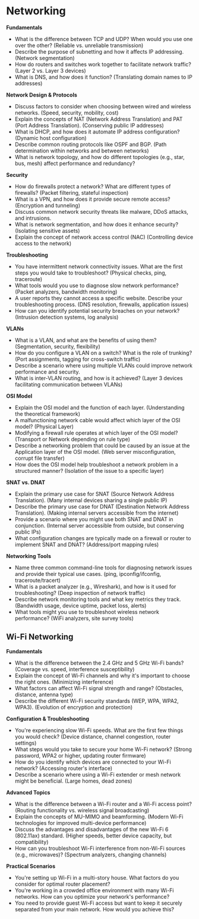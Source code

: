 # Networking

**Fundamentals**

* What is the difference between TCP and UDP? When would you use one over the other? (Reliable vs. unreliable transmission)
* Describe the purpose of subnetting and how it affects IP addressing. (Network segmentation)
* How do routers and switches work together to facilitate network traffic? (Layer 2 vs. Layer 3 devices)
* What is DNS, and how does it function? (Translating domain names to IP addresses)

**Network Design & Protocols**

* Discuss factors to consider when choosing between wired and wireless networks. (Speed, security, mobility, cost)
* Explain the concepts of NAT (Network Address Translation) and PAT (Port Address Translation). (Conserving public IP addresses)
* What is DHCP, and how does it automate IP address configuration? (Dynamic host configuration)
* Describe common routing protocols like OSPF and BGP. (Path determination within networks and between networks)
* What is network topology, and how do different topologies (e.g., star, bus, mesh) affect performance and redundancy?

**Security**

* How do firewalls protect a network? What are different types of firewalls? (Packet filtering, stateful inspection)
* What is a VPN, and how does it provide secure remote access? (Encryption and tunneling)
* Discuss common network security threats like malware, DDoS attacks, and intrusions.
* What is network segmentation, and how does it enhance security? (Isolating sensitive assets)
* Explain the concept of network access control (NAC) (Controlling device access to the network)

**Troubleshooting**

* You have intermittent network connectivity issues. What are the first steps you would take to troubleshoot? (Physical checks, ping, traceroute)
* What tools would you use to diagnose slow network performance? (Packet analyzers, bandwidth monitoring)
* A user reports they cannot access a specific website. Describe your troubleshooting process. (DNS resolution, firewalls, application issues)
* How can you identify potential security breaches on your network? (Intrusion detection systems, log analysis)

**VLANs**

* What is a VLAN, and what are the benefits of using them? (Segmentation, security, flexibility)
* How do you configure a VLAN on a switch? What is the role of trunking? (Port assignments, tagging for cross-switch traffic)
* Describe a scenario where using multiple VLANs could improve network performance and security.
* What is inter-VLAN routing, and how is it achieved? (Layer 3 devices facilitating communication between VLANs) 

**OSI Model**

* Explain the OSI model and the function of each layer. (Understanding the theoretical framework)
* A malfunctioning network cable would affect which layer of the OSI model? (Physical Layer)
* Modifying a firewall rule operates at which layer of the OSI model? (Transport or Network depending on rule type)
* Describe a networking problem that could be caused by an issue at the Application layer of the OSI model. (Web server misconfiguration, corrupt file transfer)
* How does the OSI model help troubleshoot a network problem in a structured manner? (Isolation of the issue to a specific layer)

**SNAT vs. DNAT**

* Explain the primary use case for SNAT (Source Network Address Translation). (Many internal devices sharing a single public IP)
* Describe the primary use case for DNAT (Destination Network Address Translation). (Making internal servers accessible from the internet)
* Provide a scenario where you might use both SNAT and DNAT in conjunction. (Internal server accessible from outside, but conserving public IPs)
* What configuration changes are typically made on a firewall or router to implement SNAT and DNAT? (Address/port mapping rules)

**Networking Tools**

* Name three common command-line tools for diagnosing network issues and provide their typical use cases. (ping, ipconfig/ifconfig, traceroute/tracert)
* What is a packet analyzer (e.g., Wireshark), and how is it used for troubleshooting? (Deep inspection of network traffic)
* Describe network monitoring tools and what key metrics they track. (Bandwidth usage, device uptime, packet loss, alerts) 
* What tools might you use to troubleshoot wireless network performance? (WiFi analyzers, site survey tools)

## Wi-Fi Networking

**Fundamentals**

* What is the difference between the 2.4 GHz and 5 GHz Wi-Fi bands? (Coverage vs. speed, interference susceptibility)
* Explain the concept of Wi-Fi channels and why it's important to choose the right ones. (Minimizing interference)
* What factors can affect Wi-Fi signal strength and range? (Obstacles, distance, antenna type)
* Describe the different Wi-Fi security standards (WEP, WPA, WPA2, WPA3). (Evolution of encryption and protection)

**Configuration & Troubleshooting**

* You're experiencing slow Wi-Fi speeds. What are the first few things you would check? (Device distance, channel congestion, router settings)
* What steps would you take to secure your home Wi-Fi network? (Strong password, WPA2 or higher, updating router firmware)
* How do you identify which devices are connected to your Wi-Fi network? (Accessing router's interface)
* Describe a scenario where using a Wi-Fi extender or mesh network might be beneficial. (Large homes, dead zones)

**Advanced Topics**

* What is the difference between a Wi-Fi router and a Wi-Fi access point? (Routing functionality vs. wireless signal broadcasting)
* Explain the concepts of MU-MIMO and beamforming. (Modern Wi-Fi technologies for improved multi-device performance)
* Discuss the advantages and disadvantages of the new Wi-Fi 6 (802.11ax) standard. (Higher speeds, better device capacity, but compatibility)
* How can you troubleshoot Wi-Fi interference from non-Wi-Fi sources (e.g., microwaves)? (Spectrum analyzers, changing channels)

**Practical Scenarios**

* You're setting up Wi-Fi in a multi-story house. What factors do you consider for optimal router placement?
* You're working in a crowded office environment with many Wi-Fi networks. How can you optimize your network's performance?
* You need to provide guest Wi-Fi access but want to keep it securely separated from your main network. How would you achieve this? 
